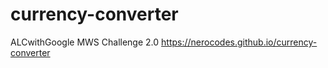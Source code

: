 # currency-converter
ALCwithGoogle MWS Challenge 2.0
https://nerocodes.github.io/currency-converter
